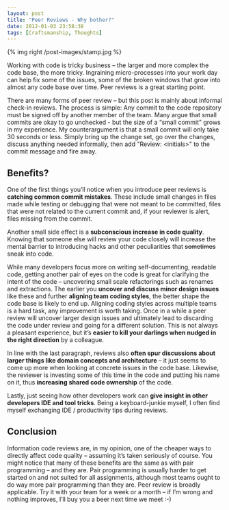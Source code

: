 ```yaml
---
layout: post
title: "Peer Reviews - Why bother?"
date: 2012-01-03 23:58:38
tags: [Craftsmanship, Thoughts]
---
```

{% img right /post-images/stamp.jpg %}

Working with code is tricky business – the larger and more complex the code base, the more tricky. Ingraining micro-processes into your work day can help fix some of the issues, some of the broken windows that grow into almost any code base over time. Peer reviews is a great starting point.
  
There are many forms of peer review – but this post is mainly about informal check-in reviews. The process is simple: Any commit to the code repository must be signed off by another member of the team. Many argue that small commits are okay to go unchecked - but the size of a “small commit” grows in my experience. My counterargument is that a small commit will only take 30 seconds or less. Simply bring up the change set, go over the changes, discuss anything needed informally, then add "Review: &lt;initials&gt;" to the commit message and fire away.
  
## Benefits?
  
One of the first things you’ll notice when you introduce peer reviews is **catching common commit mistakes**. These include small changes in files made while testing or debugging that were not meant to be committed, files that were not related to the current commit and, if your reviewer is alert, files missing from the commit. 
  
Another small side effect is a **subconscious increase in code quality**. Knowing that someone else will review your code closely will increase the mental barrier to introducing hacks and other peculiarities that <del>sometimes</del> sneak into code.
  
While many developers focus more on writing self-documenting, readable code, getting another pair of eyes on the code is great for clarifying the intent of the code – uncovering small scale refactorings such as renames and extractions. The earlier you **uncover and discuss minor design issues** like these and further **aligning team coding styles**, the better shape the code base is likely to end up. Aligning coding styles across multiple teams is a hard task, any improvement is worth taking. Once in a while a peer review will uncover larger design issues and ultimately lead to discarding the code under review and going for a different solution. This is not always a pleasant experience, but it’s **easier to kill your darlings when nudged in the right direction** by a colleague. 
  
In line with the last paragraph, reviews also **often spur discussions about larger things like domain concepts and architecture** – it just seems to come up more when looking at concrete issues in the code base. Likewise, the reviewer is investing some of this time in the code and putting his name on it, thus **increasing shared code ownership** of the code.
  
Lastly, just seeing how other developers work can **give insight in other developers IDE and tool tricks**. Being a keyboard-junkie myself, I often find myself exchanging IDE / productivity tips during reviews.
  
## Conclusion 
  
Information code reviews are, in my opinion, one of the cheaper ways to directly affect code quality – assuming it’s taken seriously of course. You might notice that many of these benefits are the same as with pair programming – and they are. Pair programming is usually harder to get started on and not suited for all assignments, although most teams ought to do way more pair programming than they are. Peer review is broadly applicable. Try it with your team for a week or a month – if I’m wrong and nothing improves, I’ll buy you a beer next time we meet :-) 
